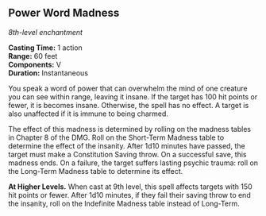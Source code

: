## Power Word Madness
_8th-level enchantment_

**Casting Time:** 1 action  
**Range:** 60 feet  
**Components:** V  
**Duration:** Instantaneous

You speak a word of power that can overwhelm the mind of one creature you can see within range, leaving it insane. If the target has 100 hit points or fewer, it is becomes insane. Otherwise, the spell has no effect. A target is also unaffected if it is immune to being charmed.

The effect of this madness is determined by rolling on the madness tables in Chapter 8 of the DMG. Roll on the Short-Term Madness table to determine the effect of the insanity. After 1d10 minutes have passed, the target must make a Constitution Saving throw. On a successful save, this madness ends. On a failure, the target suffers lasting psychic trauma: roll on the Long-Term Madness table to determine its effect.

**At Higher Levels.** When cast at 9th level, this spell affects targets with 150 hit points or fewer. After 1d10 minutes, if they fail their saving throw to end the insanity, roll on the Indefinite Madness table instead of Long-Term.

